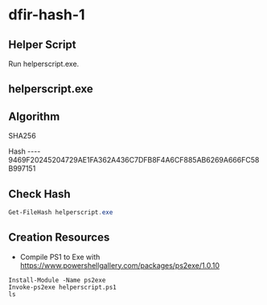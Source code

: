 # dfir-hash-1

## Helper Script

Run helperscript.exe. 

## helperscript.exe

Algorithm 
---------
SHA256     

Hash
----     9469F20245204729AE1FA362A436C7DFB8F4A6CF885AB6269A666FC58B997151

## Check Hash

```PowerShell
Get-FileHash helperscript.exe
```

## Creation Resources

* Compile PS1 to Exe with https://www.powershellgallery.com/packages/ps2exe/1.0.10

```
Install-Module -Name ps2exe
Invoke-ps2exe helperscript.ps1
ls
```